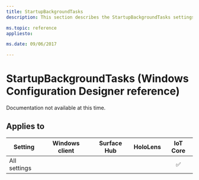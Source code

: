 ```yaml
---
title: StartupBackgroundTasks
description: This section describes the StartupBackgroundTasks settings that you can configure in provisioning packages for Windows 10 using Windows Configuration Designer. 

ms.topic: reference
appliesto: 

ms.date: 09/06/2017 

--- 
```


# StartupBackgroundTasks (Windows Configuration Designer reference) 

Documentation not available at this time. 

## Applies to 

| Setting   | Windows client | Surface Hub | HoloLens | IoT Core |
| --- | :---: | :---: | :---: | :---: |
| All settings |  |  |  |  ✅ | 

